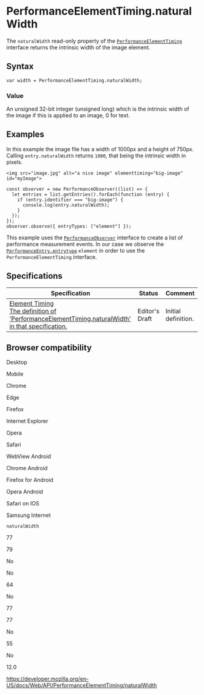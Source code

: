 # PerformanceElementTiming.naturalWidth

The `naturalWidth` read-only property of the [`PerformanceElementTiming`](../performanceelementtiming) interface returns the intrinsic width of the image element.

## Syntax

    var width = PerformanceElementTiming.naturalWidth;

### Value

An unsigned 32-bit integer (unsigned long) which is the intrinsic width of the image if this is applied to an image, 0 for text.

## Examples

In this example the image file has a width of 1000px and a height of 750px. Calling `entry.naturalWidth` returns `1000`, that being the intrinsic width in pixels.

    <img src="image.jpg" alt="a nice image" elementtiming="big-image" id="myImage">

    const observer = new PerformanceObserver((list) => {
      let entries = list.getEntries().forEach(function (entry) {
        if (entry.identifier === "big-image") {
          console.log(entry.naturalWidth);
        }
      });
    });
    observer.observe({ entryTypes: ["element"] });

This example uses the [`PerformanceObserver`](../performanceobserver) interface to create a list of performance measurement events. In our case we observe the [`PerformanceEntry.entrytype`](../performanceentry/entrytype) `element` in order to use the `PerformanceElementTiming` interface.

## Specifications

<table><thead><tr class="header"><th>Specification</th><th>Status</th><th>Comment</th></tr></thead><tbody><tr class="odd"><td><a href="https://wicg.github.io/element-timing/#dom-performanceelementtiming-naturalwidth">Element Timing<br />
<span class="small">The definition of 'PerformanceElementTiming.naturalWidth' in that specification.</span></a></td><td><span class="spec-ed">Editor's Draft</span></td><td>Initial definition.</td></tr></tbody></table>

## Browser compatibility

Desktop

Mobile

Chrome

Edge

Firefox

Internet Explorer

Opera

Safari

WebView Android

Chrome Android

Firefox for Android

Opera Android

Safari on IOS

Samsung Internet

`naturalWidth`

77

79

No

No

64

No

77

77

No

55

No

12.0

<a href="https://developer.mozilla.org/en-US/docs/Web/API/PerformanceElementTiming/naturalWidth" class="_attribution-link">https://developer.mozilla.org/en-US/docs/Web/API/PerformanceElementTiming/naturalWidth</a>
